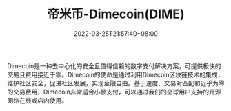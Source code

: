 ﻿---
weight: 
title: "帝米币-Dimecoin(DIME)"
description: "Dimecoin是一种去中心化的安全且值得信赖的数字支付解决方案，可提供极快的交易且费用接近于零"
date: 2022-03-25T21:57:40+08:00
lastmod: 2022-03-25T16:45:40+08:00
draft: false
authors: ["Metabd"]
featuredImage: "dimibi-dimecoindime.webp"
link: ""
tags: ["数字代币","帝米币-Dimecoin(DIME)"]
categories: ["navigation"]
navigation: ["数字代币"]
lightgallery: true
toc: true
pinned: false
recommend: false
recommend1: false
---
Dimecoin是一种去中心化的安全且值得信赖的数字支付解决方案，可提供极快的交易且费用接近于零。Dimecoin的使命是通过利用Dimecoin区块链技术的集成，维护社区安全，促进社区发展，实现金融自由。基于速度、交易对匹配和近乎为零的交易费用，Dimecoin非常适合小额支付，可以通过我们的全球用户支持的开源网络在线或店内使用。
